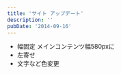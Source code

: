 ```yaml
---
title: 'サイト アップデート'
description: ''
pubDate: '2014-09-16'
---
```


<ul>
<li>幅固定 メインコンテンツ幅580pxに</li>
<li>左寄せ</li>
<li>文字など色変更</li>
</ul>
